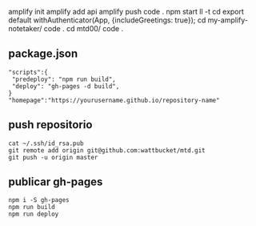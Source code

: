 

amplify init
amplify add api
amplify push
code .
npm start
ll -t
cd export default withAuthenticator(App, {includeGreetings: true});
cd my-amplify-notetaker/
code .
cd mtd00/
code .



## package.json
```
"scripts":{
 "predeploy": "npm run build",
 "deploy": "gh-pages -d build",
}
"homepage":"https://yourusername.github.io/repository-name"
```

## push repositorio 
```
cat ~/.ssh/id_rsa.pub
git remote add origin git@github.com:wattbucket/mtd.git
git push -u origin master
```



## publicar gh-pages
```
npm i -S gh-pages
npm run build
npm run deploy
```